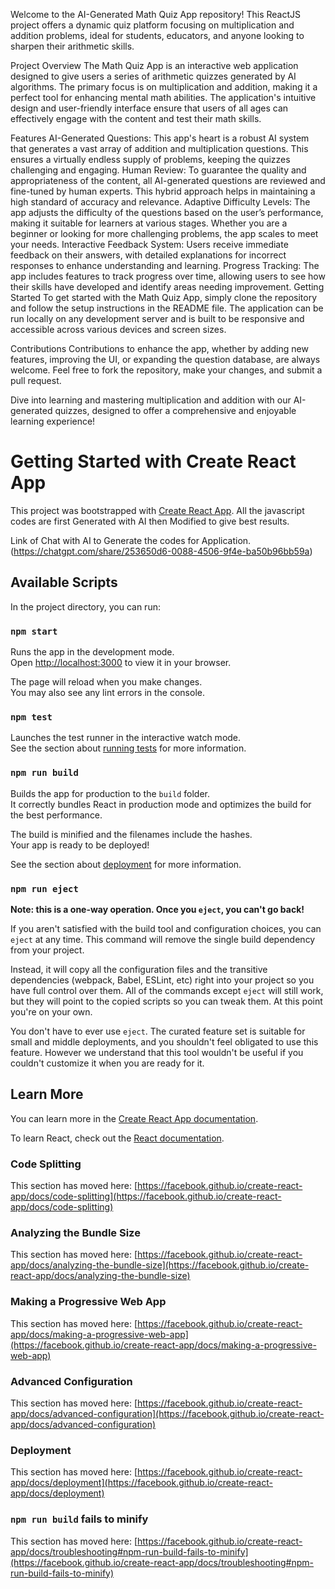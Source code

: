 Welcome to the AI-Generated Math Quiz App repository! This ReactJS project offers a dynamic quiz platform focusing on multiplication and addition problems, ideal for students, educators, and anyone looking to sharpen their arithmetic skills.

Project Overview
The Math Quiz App is an interactive web application designed to give users a series of arithmetic quizzes generated by AI algorithms. The primary focus is on multiplication and addition, making it a perfect tool for enhancing mental math abilities. The application's intuitive design and user-friendly interface ensure that users of all ages can effectively engage with the content and test their math skills.

Features
AI-Generated Questions: This app's heart is a robust AI system that generates a vast array of addition and multiplication questions. This ensures a virtually endless supply of problems, keeping the quizzes challenging and engaging.
Human Review: To guarantee the quality and appropriateness of the content, all AI-generated questions are reviewed and fine-tuned by human experts. This hybrid approach helps in maintaining a high standard of accuracy and relevance.
Adaptive Difficulty Levels: The app adjusts the difficulty of the questions based on the user’s performance, making it suitable for learners at various stages. Whether you are a beginner or looking for more challenging problems, the app scales to meet your needs.
Interactive Feedback System: Users receive immediate feedback on their answers, with detailed explanations for incorrect responses to enhance understanding and learning.
Progress Tracking: The app includes features to track progress over time, allowing users to see how their skills have developed and identify areas needing improvement.
Getting Started
To get started with the Math Quiz App, simply clone the repository and follow the setup instructions in the README file. The application can be run locally on any development server and is built to be responsive and accessible across various devices and screen sizes.

Contributions
Contributions to enhance the app, whether by adding new features, improving the UI, or expanding the question database, are always welcome. Feel free to fork the repository, make your changes, and submit a pull request.

Dive into learning and mastering multiplication and addition with our AI-generated quizzes, designed to offer a comprehensive and enjoyable learning experience!

# Getting Started with Create React App 

This project was bootstrapped with [Create React App](https://github.com/facebook/create-react-app).
All the javascript codes are first Generated with AI then Modified to give best results.

Link of Chat with AI to Generate the codes for Application.
(https://chatgpt.com/share/253650d6-0088-4506-9f4e-ba50b96bb59a)

## Available Scripts

In the project directory, you can run:

### `npm start`

Runs the app in the development mode.\
Open [http://localhost:3000](http://localhost:3000) to view it in your browser.

The page will reload when you make changes.\
You may also see any lint errors in the console.

### `npm test`

Launches the test runner in the interactive watch mode.\
See the section about [running tests](https://facebook.github.io/create-react-app/docs/running-tests) for more information.

### `npm run build`

Builds the app for production to the `build` folder.\
It correctly bundles React in production mode and optimizes the build for the best performance.

The build is minified and the filenames include the hashes.\
Your app is ready to be deployed!

See the section about [deployment](https://facebook.github.io/create-react-app/docs/deployment) for more information.

### `npm run eject`

**Note: this is a one-way operation. Once you `eject`, you can't go back!**

If you aren't satisfied with the build tool and configuration choices, you can `eject` at any time. This command will remove the single build dependency from your project.

Instead, it will copy all the configuration files and the transitive dependencies (webpack, Babel, ESLint, etc) right into your project so you have full control over them. All of the commands except `eject` will still work, but they will point to the copied scripts so you can tweak them. At this point you're on your own.

You don't have to ever use `eject`. The curated feature set is suitable for small and middle deployments, and you shouldn't feel obligated to use this feature. However we understand that this tool wouldn't be useful if you couldn't customize it when you are ready for it.

## Learn More

You can learn more in the [Create React App documentation](https://facebook.github.io/create-react-app/docs/getting-started).

To learn React, check out the [React documentation](https://reactjs.org/).

### Code Splitting

This section has moved here: [https://facebook.github.io/create-react-app/docs/code-splitting](https://facebook.github.io/create-react-app/docs/code-splitting)

### Analyzing the Bundle Size

This section has moved here: [https://facebook.github.io/create-react-app/docs/analyzing-the-bundle-size](https://facebook.github.io/create-react-app/docs/analyzing-the-bundle-size)

### Making a Progressive Web App

This section has moved here: [https://facebook.github.io/create-react-app/docs/making-a-progressive-web-app](https://facebook.github.io/create-react-app/docs/making-a-progressive-web-app)

### Advanced Configuration

This section has moved here: [https://facebook.github.io/create-react-app/docs/advanced-configuration](https://facebook.github.io/create-react-app/docs/advanced-configuration)

### Deployment

This section has moved here: [https://facebook.github.io/create-react-app/docs/deployment](https://facebook.github.io/create-react-app/docs/deployment)

### `npm run build` fails to minify

This section has moved here: [https://facebook.github.io/create-react-app/docs/troubleshooting#npm-run-build-fails-to-minify](https://facebook.github.io/create-react-app/docs/troubleshooting#npm-run-build-fails-to-minify)
